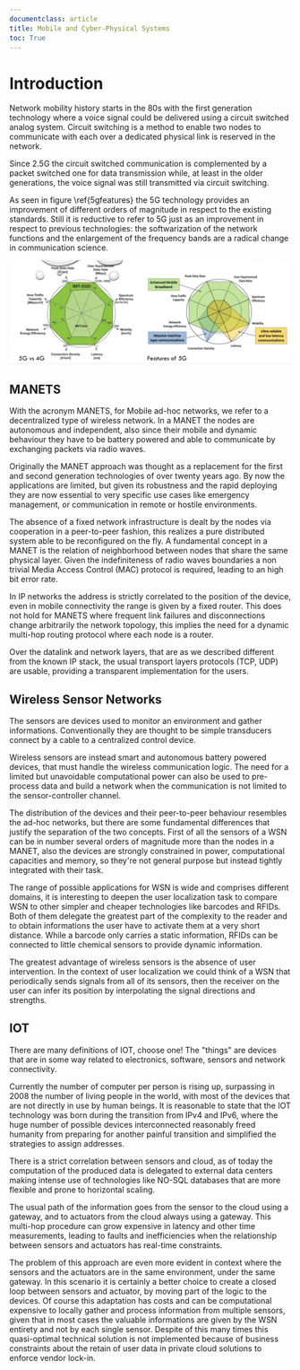 ```yaml
---
documentclass: article
title: Mobile and Cyber-Physical Systems
toc: True
---
```


# Introduction
Network mobility history starts in the 80s with the first generation technology where a voice signal could be delivered using a circuit switched analog system.
Circuit switching is a method to enable two nodes to communicate with each over a dedicated physical link is reserved in the network.

Since 2.5G the circuit switched communication is complemented by a packet switched one for data transmission while, at least in the older generations, the voice signal was still transmitted via circuit switching.

As seen in figure \ref{5gfeatures} the 5G technology provides an improvement of different orders of magnitude in respect to the existing standards.
Still it is reductive to refer to 5G just as an improvement in respect to previous technologies: the softwarization of the network functions and the enlargement of the frequency bands are a radical change in communication science.

![5G feature comparison\label{5gfeatures}](assets/5gfeatures.png)

## MANETS
With the acronym MANETS, for Mobile ad-hoc networks, we refer to a decentralized type of wireless network.
In a MANET the nodes are autonomous and independent, also since their mobile and dynamic behaviour they have to be battery powered and able to communicate by exchanging packets via radio waves.

Originally the MANET approach was thought as a replacement for the first and second generation technologies of over twenty years ago.
By now the applications are limited, but given its robustness and the rapid deploying they are now essential to very specific use cases like emergency management, or communication in remote or hostile environments.

The absence of a fixed network infrastructure is dealt by the nodes via cooperation in a peer-to-peer fashion, this realizes a pure distributed system able to be reconfigured on the fly.
A fundamental concept in a MANET is the relation of neighborhood between nodes that share the same physical layer.
Given the indefiniteness of radio waves boundaries a non trivial Media Access Control (MAC) protocol is required, leading to an high bit error rate.

In IP networks the address is strictly correlated to the position of the device, even in mobile connectivity the range is given by a fixed router.
This does not hold for MANETS where frequent link failures and disconnections change arbitrarily the network topology, this implies the need for a dynamic multi-hop routing protocol where each node is a router.

Over the datalink and network layers, that are as we described different from the known IP stack, the usual transport layers protocols (TCP, UDP) are usable, providing a transparent implementation for the users.

## Wireless Sensor Networks
The sensors are devices used to monitor an environment and gather informations.
Conventionally they are thought to be simple transducers connect by a cable to a centralized control device.

Wireless sensors are instead smart and autonomous battery powered devices, that must handle the wireless communication logic.
The need for a limited but unavoidable computational power can also be used to pre-process data and build a network when the communication is not limited to the sensor-controller channel.

The distribution of the devices and their peer-to-peer behaviour resembles the ad-hoc networks, but there are some fundamental differences that justify the separation of the two concepts.
First of all the sensors of a WSN can be in number several orders of magnitude more than the nodes in a MANET, also the devices are strongly constrained in power, computational capacities and memory, so they're not general purpose but instead tightly integrated with their task.

The range of possible applications for WSN is wide and comprises different domains, it is interesting to deepen the user localization task to compare WSN to other simpler and cheaper technologies like barcodes and RFIDs.
Both of them delegate the greatest part of the complexity to the reader and to obtain informations the user have to activate them at a very short distance.
While a barcode only carries a static information, RFIDs can be connected to little chemical sensors to provide dynamic information.

The greatest advantage of wireless sensors is the absence of user intervention.
In the context of user localization we could think of a WSN that periodically sends signals from all of its sensors, then the receiver on the user can infer its position by interpolating the signal directions and strengths.

## IOT
There are many definitions of IOT, choose one!
The "things" are devices that are in some way related to electronics, software, sensors and network connectivity.

Currently the number of computer per person is rising up, surpassing in 2008 the number of living people in the world, with most of the devices that are not directly in use by human beings.
It is reasonable to state that the IOT technology was born during the transition from IPv4 and IPv6, where the huge number of possible devices interconnected reasonably freed humanity from preparing for another painful transition and simplified the strategies to assign addresses.

There is a strict correlation between sensors and cloud, as of today the computation of the produced data is delegated to external data centers making intense use of technologies like NO-SQL databases that are more flexible and prone to horizontal scaling.

The usual path of the information goes from the sensor to the cloud using a gateway, and to actuators from the cloud always using a gateway.
This multi-hop procedure can grow expensive in latency and other time measurements, leading to faults and inefficiencies when the relationship between sensors and actuators has real-time constraints.

The problem of this approach are even more evident in context where the sensors and the actuators are in the same environment, under the same gateway.
In this scenario it is certainly a better choice to create a closed loop between sensors and actuator, by moving part of the logic to the devices.
Of course this adaptation has costs and can be computational expensive to locally gather and process information from multiple sensors, given that in most cases the valuable informations are given by the WSN entirety and not by each single sensor.
Despite of this many times this quasi-optimal technical solution is not implemented because of business constraints about the retain of user data in private cloud solutions to enforce vendor lock-in.
